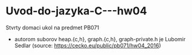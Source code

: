 # Uvod-do-jazyka-C---hw04
Stvrty domaci ukol na predmet PB071
- autorom suborov heap.{c,h}, graph.{c,h}, graph-private.h je Lubomir Sedlar (source: https://cecko.eu/public/pb071/hw04_2016)
